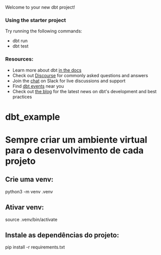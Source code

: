 Welcome to your new dbt project!

### Using the starter project

Try running the following commands:
- dbt run
- dbt test


### Resources:
- Learn more about dbt [in the docs](https://docs.getdbt.com/docs/introduction)
- Check out [Discourse](https://discourse.getdbt.com/) for commonly asked questions and answers
- Join the [chat](https://community.getdbt.com/) on Slack for live discussions and support
- Find [dbt events](https://events.getdbt.com) near you
- Check out [the blog](https://blog.getdbt.com/) for the latest news on dbt's development and best practices


# dbt_example

# Sempre criar um ambiente virtual para o desenvolvimento de cada projeto

## Crie uma venv:

python3 -m venv .venv

## Ativar venv:

source .venv/bin/activate

## Instale as dependências do projeto:

pip install -r requirements.txt